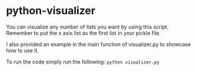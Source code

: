 # python-visualizer

You can visualize any number of lists you want by using this script. Remember to put the x axis list as the first list in your pickle file.

I also provided an example in the main function of visualizer.py to showcase how to use it.

To run the code simply run the following: ```python visualizer.py```
